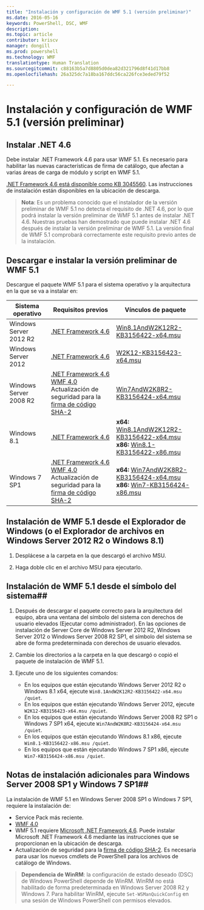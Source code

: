 ```yaml
---
title: "Instalación y configuración de WMF 5.1 (versión preliminar)"
ms.date: 2016-05-16
keywords: PowerShell, DSC, WMF
description: 
ms.topic: article
contributor: kriscv
manager: dongill
ms.prod: powershell
ms.technology: WMF
translationtype: Human Translation
ms.sourcegitcommit: c88163b5a7d8805d0dea82d321796d8f41d17bb8
ms.openlocfilehash: 26a325dc7a18ba167ddc56ca226fce3eded79f52

---
```


# Instalación y configuración de WMF 5.1 (versión preliminar) #

## Instalar .NET 4.6
Debe instalar .NET Framework 4.6 para usar WMF 5.1. Es necesario para habilitar las nuevas características de firma de catálogo, que afectan a varias áreas de carga de módulo y script en WMF 5.1. 

[.NET Framework 4.6 está disponible como KB 3045560](https://support.microsoft.com/en-us/kb/3045560). Las instrucciones de instalación están disponibles en la ubicación de descarga.

> **Nota**: Es un problema conocido que el instalador de la versión preliminar de WMF 5.1 no detecta el requisito de .NET 4.6, por lo que podrá instalar la versión preliminar de WMF 5.1 antes de instalar .NET 4.6. Nuestras pruebas han demostrado que puede instalar .NET 4.6 después de instalar la versión preliminar de WMF 5.1. La versión final de WMF 5.1 comprobará correctamente este requisito previo antes de la instalación. 

## Descargar e instalar la versión preliminar de WMF 5.1

Descargue el paquete WMF 5.1 para el sistema operativo y la arquitectura en la que se va a instalar en:

| Sistema operativo       | Requisitos previos | Vínculos de paquete             |
|------------------------|---------------|---------------------------|
| Windows Server 2012 R2 | [.NET Framework 4.6](https://support.microsoft.com/en-us/kb/3045560) | [Win8.1AndW2K12R2-KB3156422-x64.msu](http://go.microsoft.com/fwlink/?LinkID=823586)|
| Windows Server 2012    | [.NET Framework 4.6](https://support.microsoft.com/en-us/kb/3045560) | [W2K12-KB3156423-x64.msu](http://go.microsoft.com/fwlink/?LinkID=823587)|
| Windows Server 2008 R2 | [.NET Framework 4.6](https://support.microsoft.com/en-us/kb/3045560) </br> [WMF 4.0](http://www.microsoft.com/en-us/download/details.aspx?id=40855) </br> Actualización de seguridad para la [firma de código SHA-2](https://technet.microsoft.com/en-us/library/security/3033929) | [Win7AndW2K8R2-KB3156424-x64.msu](http://go.microsoft.com/fwlink/?LinkID=823588) |
| Windows 8.1            | [.NET Framework 4.6](https://support.microsoft.com/en-us/kb/3045560) | **x64:** [Win8.1AndW2K12R2-KB3156422-x64.msu](http://go.microsoft.com/fwlink/?LinkID=823586) </br> **x86:** [Win8.1-KB3156422-x86.msu](http://go.microsoft.com/fwlink/?LinkID=823589) |
| Windows 7 SP1          | [.NET Framework 4.6](https://support.microsoft.com/en-us/kb/3045560) </br> [WMF 4.0](http://www.microsoft.com/en-us/download/details.aspx?id=40855) </br> Actualización de seguridad para la [firma de código SHA-2](https://technet.microsoft.com/en-us/library/security/3033929) | **x64:** [Win7AndW2K8R2-KB3156424-x64.msu](http://go.microsoft.com/fwlink/?LinkID=823588) </br> **x86:** [Win7-KB3156424-x86.msu](http://go.microsoft.com/fwlink/?LinkID=823590) |


## Instalación de WMF 5.1 desde el Explorador de Windows (o el Explorador de archivos en Windows Server 2012 R2 o Windows 8.1)

1. Desplácese a la carpeta en la que descargó el archivo MSU.

2. Haga doble clic en el archivo MSU para ejecutarlo.

## Instalación de WMF 5.1 desde el símbolo del sistema##

1. Después de descargar el paquete correcto para la arquitectura del equipo, abra una ventana del símbolo del sistema con derechos de usuario elevados (Ejecutar como administrador). En las opciones de instalación de Server Core de Windows Server 2012 R2, Windows Server 2012 o Windows Server 2008 R2 SP1, el símbolo del sistema se abre de forma predeterminada con derechos de usuario elevados.

2. Cambie los directorios a la carpeta en la que descargó o copió el paquete de instalación de WMF 5.1.

3. Ejecute uno de los siguientes comandos:
    - En los equipos que están ejecutando Windows Server 2012 R2 o Windows 8.1 x64, ejecute `Win8.1AndW2K12R2-KB3156422-x64.msu /quiet`.
    - En los equipos que están ejecutando Windows Server 2012, ejecute `W2K12-KB3156423-x64.msu /quiet`.
    - En los equipos que están ejecutando Windows Server 2008 R2 SP1 o Windows 7 SP1 x64, ejecute `Win7AndW2K8R2-KB3156424-x64.msu /quiet`.
    - En los equipos que están ejecutando Windows 8.1 x86, ejecute `Win8.1-KB3156422-x86.msu /quiet`.
    - En los equipos que están ejecutando Windows 7 SP1 x86, ejecute `Win7-KB3156424-x86.msu /quiet`.

## Notas de instalación adicionales para Windows Server 2008 SP1 y Windows 7 SP1##
La instalación de WMF 5.1 en Windows Server 2008 SP1 o Windows 7 SP1, requiere la instalación de:
- Service Pack más reciente.
- [WMF 4.0](http://www.microsoft.com/en-us/download/details.aspx?id=40855)
- WMF 5.1 requiere [Microsoft .NET Framework 4.6](https://support.microsoft.com/en-us/kb/3045560). Puede instalar Microsoft .NET Framework 4.6 mediante las instrucciones que se proporcionan en la ubicación de descarga.
- Actualización de seguridad para la [firma de código SHA-2](https://technet.microsoft.com/en-us/library/security/3033929). Es necesaria para usar los nuevos cmdlets de PowerShell para los archivos de catálogo de Windows. 

> **Dependencia de WinRM**: la configuración de estado deseado (DSC) de Windows PowerShell depende de WinRM. WinRM no está habilitado de forma predeterminada en Windows Server 2008 R2 y Windows 7. Para habilitar WinRM, ejecute `Set-WSManQuickConfig` en una sesión de Windows PowerShell con permisos elevados.




<!--HONumber=Aug16_HO3-->


